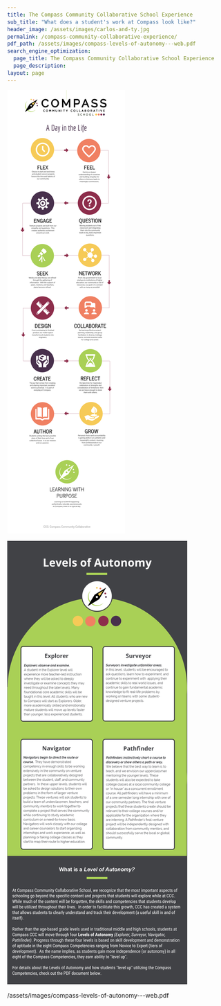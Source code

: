 ```yaml
---
title: The Compass Community Collaborative School Experience
sub_title: "What does a student's work at Compass look like?"
header_image: /assets/images/carlos-and-ty.jpg
permalink: /compass-community-collaborative-experience/
pdf_path: /assets/images/compass-levels-of-autonomy---web.pdf
search_engine_optimization:
  page_title: The Compass Community Collaborative School Experience
  page_description:
layout: page
---
```



![](/assets/images/versions/b082b427-a1c1-468f-b2fe-46bfb07767e3-4---x----2500-9375x---.png)

![](/assets/images/versions/fccea96b-9a5e-481f-a59e-1631ccbf4a7b-2---x----816-2000x---.png)

/assets/images/compass-levels-of-autonomy---web.pdf